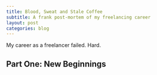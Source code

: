 ```yaml
---
title: Blood, Sweat and Stale Coffee
subtitle: A frank post-mortem of my freelancing career
layout: post
categories: blog
---
```


My career as a freelancer failed. Hard.

<div class="section-heading one--new-beginnings">
	<div class="container">
		<h2>Part One: New Beginnings</h2>
	</div>
</div>